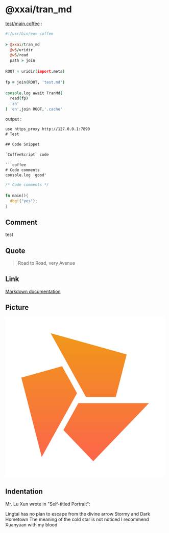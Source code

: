 [‼️]: ✏️README.mdt

# @xxai/tran_md

[test/main.coffee](./test/main.coffee) :

```coffee
#!/usr/bin/env coffee

> @xxai/tran_md
  @w5/uridir
  @w5/read
  path > join

ROOT = uridir(import.meta)

fp = join(ROOT, 'test.md')

console.log await TranMd(
  read(fp)
  'zh'
) 'en',join ROOT,'.cache'
```

output :

```
use https_proxy http://127.0.0.1:7890
# Test

## Code Snippet

`CoffeeScript` code

```coffee
# Code comments
console.log 'good'

```

```rust
/* Code comments */

fn main(){
  dbg!("yes");
}
```

## Comment

<!-- 单行 HTML 注释 --> 

test

<!--
多行
HTML
注释
-->

## Quote

> Road to Road, very Avenue

## Link

[Markdown documentation](https://github.com/xxai-art/xxai-art-md)

## Picture

![xxAI.Art Brand Identity](https://raw.githubusercontent.com/xxai-art/web/main/file/svg/logo.svg)

## Indentation

Mr. Lu Xun wrote in "Self-titled Portrait":

  Lingtai has no plan to escape from the divine arrow
  Stormy and Dark Hometown
  The meaning of the cold star is not noticed
  I recommend Xuanyuan with my blood
```
